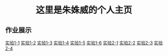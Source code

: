 <!doctype html>
<html>
<head>
<meta charset="utf-8">
<title>我的主页</title>
</head>
<body>
  <h1 align="center">这里是朱姝威的个人主页</h1>
  <h2 align="left">作业展示</h2>
    <a href="sy1-1.html">实验1-1</a>
    <a href="sy1-2.html">实验1-2</a>
    <a href="sy1-3.html">实验1-3</a>
    <a href="sy1-4.html">实验1-4</a>
    <a href="sy1-5.html">实验1-5</a>
    <a href="sy1-6.html">实验1-6</a>
    <a href="sy2-1.html">实验2-1</a>
    <a href="sy2-2.html">实验2-2</a>
    <a href="sy2-3.html">实验2-3</a>
    <a href="sy2-4.html">实验2-4</a>
</body>
</html>
